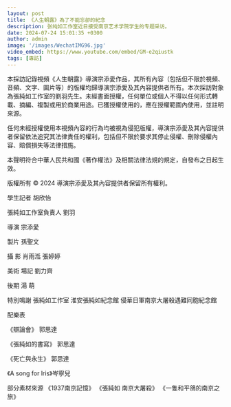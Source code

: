 ```yaml
---
layout: post
title: 《人生朝露》為了不能忘卻的紀念
description: 张纯如工作室近日接受南京艺术学院学生的专题采访。
date: 2024-07-24 15:01:35 +0300
author: admin
image: '/images/WechatIMG96.jpg'
video_embed: https://www.youtube.com/embed/GM-e2qiustk
tags: [專訪]
---
```


本採訪記錄視頻《人生朝露》導演宗添愛作品，其所有內容（包括但不限於視頻、音頻、文字、圖片等）的版權均歸導演宗添愛及其內容提供者所有。本次採訪對象為張純如工作室的劉羽先生。未經書面授權，任何單位或個人不得以任何形式轉載、摘編、複製或用於商業用途。已獲授權使用的，應在授權範圍內使用，並註明來源。

任何未經授權使用本視頻內容的行為均被視為侵犯版權，導演宗添愛及其內容提供者保留依法追究其法律責任的權利，包括但不限於要求其停止侵權、刪除侵權內容、賠償損失等法律措施。

本聲明符合中華人民共和國《著作權法》及相關法律法規的規定，自發布之日起生效。

版權所有 © 2024 導演宗添愛及其內容提供者保留所有權利。


學生記者
胡欣怡

張純如工作室負責人
劉羽

導演 宗添愛

製片
孫聖文

攝 影
肖雨湉 張婷婷

美術 場記
劉力齊

後期
湯 萌

特別鳴謝
張純如工作室
淮安張純如紀念館
侵華日軍南京大屠殺遇難同胞紀念館

配樂表

《辯論會》 郭思達

《張純如的書寫》 郭思達

《死亡與永生》 郭思達

《A song for lris》岑寧兒

部分素材來源
《1937南京記憶》
《張純如 南京大屠殺》
《一隻和平鴿的南京之旅》
